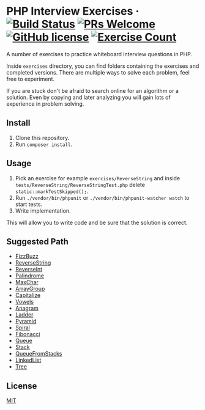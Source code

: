 # PHP Interview Exercises · [![Build Status](https://img.shields.io/travis/com/azdanov/php-interview-exercises/master.svg?logo=travis)](https://travis-ci.com/azdanov/php-interview-exercises) [![PRs Welcome](https://img.shields.io/badge/PRs-welcome-blue.svg?logo=github)](http://makeapullrequest.com) [![GitHub license](https://img.shields.io/badge/license-MIT-blue.svg?logo=read-the-docs&logoColor=white)](https://github.com/azdanov/questions/blob/master/LICENSE) [![Exercise Count](https://img.shields.io/endpoint.svg?url=https://php-interview-questions-counter.netlify.com/.netlify/functions/count)](./exercises)

A number of exercises to practice whiteboard interview questions in PHP.

Inside `exercises` directory, you can find folders containing the exercises and completed versions.
There are multiple ways to solve each problem, feel free to experiment.

If you are stuck don't be afraid to search online for an algorithm or a solution. Even by copying and later analyzing you will gain lots of experience in problem solving.

## Install

1. Clone this repository.
2. Run `composer install`.

## Usage

1. Pick an exercise for example `exercises/ReverseString` and inside `tests/ReverseString/ReverseStringTest.php` delete `static::markTestSkipped();`.
2. Run `./vendor/bin/phpunit` or `./vendor/bin/phpunit-watcher watch` to start tests.
3. Write implementation.

This will allow you to write code and be sure that the solution is correct.

## Suggested Path

- [FizzBuzz](./exercises/FizzBuzz/FizzBuzz.php)
- [ReverseString](./exercises/ReverseString/ReverseString.php)
- [ReverseInt](./exercises/ReverseInt/ReverseInt.php)
- [Palindrome](./exercises/Palindrome/Palindrome.php)
- [MaxChar](./exercises/MaxChar/MaxChar.php)
- [ArrayGroup](./exercises/ArrayGroup/ArrayGroup.php)
- [Capitalize](./exercises/Capitalize/Capitalize.php)
- [Vowels](./exercises/Vowels/Vowels.php)
- [Anagram](./exercises/Anagram/Anagram.php)
- [Ladder](./exercises/Ladder/Ladder.php)
- [Pyramid](./exercises/Pyramid/Pyramid.php)
- [Spiral](./exercises/Spiral/Spiral.php)
- [Fibonacci](./exercises/Fibonacci/Fibonacci.php)
- [Queue](./exercises/Queue/Queue.php)
- [Stack](./exercises/Stack/Stack.php)
- [QueueFromStacks](./exercises/QueueFromStacks/QueueFromStacks.php)
- [LinkedList](./exercises/LinkedList/LinkedList.php)
- [Tree](./exercises/Tree/Tree.php)

## License

[MIT](./LICENSE)
